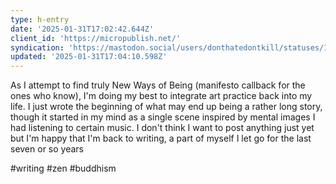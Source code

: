 ```yaml
---
type: h-entry
date: '2025-01-31T17:02:42.644Z'
client_id: 'https://micropublish.net/'
syndication: 'https://mastodon.social/users/donthatedontkill/statuses/113924049140297113'
updated: '2025-01-31T17:04:10.598Z'
---
```

As I attempt to find truly New Ways of Being (manifesto callback for the ones who know), I'm doing my best to integrate art practice back into my life. I just wrote the beginning of what may end up being a rather long story, though it started in my mind as a single scene inspired by mental images I had listening to certain music. I don't think I want to post anything just yet but I'm happy that I'm back to writing, a part of myself I let go for the last seven or so years

#writing #zen #buddhism
